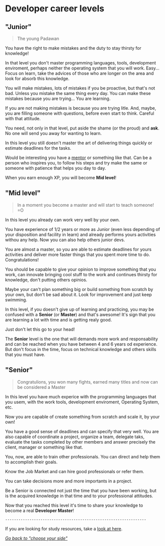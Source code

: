 # Developer career levels

## "Junior"
> The young Padawan

You have the right to make mistakes and the duty to stay thirsty for knowledge!

In that level you don't master programming languages, tools, development enviroment, perhaps neither the operating system that you will work. Easy... Focus on learn, take the advices of those who are longer on the area and look for absorb this knowledge.

You will make mistakes, lots of mistakes if you be proactive, but that's not bad. Unless you mistake the same thing every day. You can make these mistakes because you are trying... You are learning.

If you are not making mistakes is because you are trying litle. And, maybe, you are filling someone with questions, before even start to think. Careful with that attitude.

You need, not only in that level, put aside the shame (or the proud) and **ask**. No one will send you away for wanting to learn.

In this level you still doesn't master the art of delivering things quickly or estimate deadlines for the tasks.

Would be interesting you have a [mentor](https://github.com/training-center/mentoria/) or something like that. Can be a person who inspires you, to follow his steps and try make the same or someone with patience that helps you day to day.

When you earn enough XP, you will become **Mid level**!

## "Mid level"

> In a moment you become a master and will start to teach someone! =O

In this level you already can work very well by your own.

You have experience of 1/2 years or more as Junior (even less depending of your disposition and facility in learn) and already performs yours activities withou any help. Now you can also help others junior devs.

You are almost a master, so you are able to estimate deadlines for yours activities and deliver more faster things that you spent more time to do. Congratulations!

You should be capable to give your opinion to improve something that you work, can innovate bringing cool stuff to the work and continues thirsty for knowledge, don't putting others opinios.

Maybe your can't plan something big or build something from scratch by your own, but don't be sad about it. Look for improvement and just keep swimming.

In this level, if you doesn't give up of learning and practicing, you may be confused with a **Senior** (or **Master**) and that's awesome! It's sign that you are learning a lot with time and is getting realy good.

Just don't let this go to your head!

The **Senior** level is the one that will demands more work and responsability and can be reached when you have between 4 and 6 years od experience. But don't focus in the time, focus on technical knowledge and others skills that you must have.

## "Senior"

> Congratulions, you won many fights, earned many titles and now can be considered a Master

In this level you have much experice with the programming languages that you usem, with the work tools, development enviroment, Operating System, etc.

Now you are capable of create something from scratch and scale it, by your own!

You have a good sense of deadlines and can specify that very well. You are also capable of coordinate a project, organize a team, delegate taks, evaluate the tasks completed by other members and answer precisely the client, manager or something like that.

You, now, are able to train other professionals. You can direct and help them to accomplish their goals.

Know the Job Market and can hire good professionals or refer them.

You can take decisions more and more importants in a project.

Be a Senior is connected not just the time that you have been working, but is the acquired knowledge in that time and to your professional attitudes.

Now that you reached this level it's time to share your knowledge to become a real **Developer Master**!

`----------------------------------------------------------------`

If you are looking for study resources, take a [look at here](/translations/en/study-guides).

*[Go back to "choose your side"](/translations/en/README.md#choose-your-side)*
